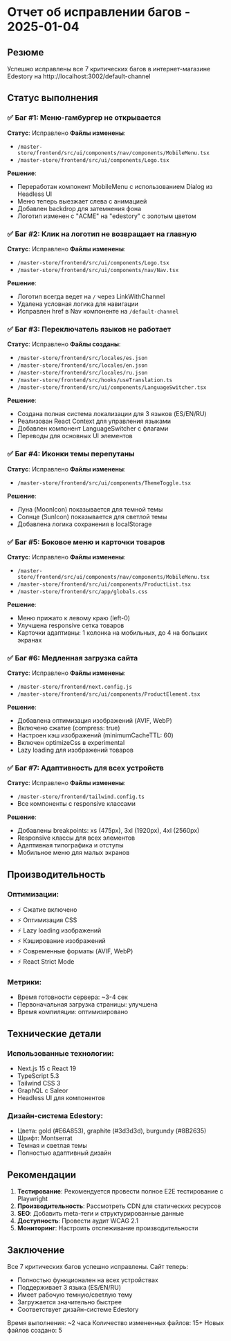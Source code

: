 # Отчет об исправлении багов - 2025-01-04

## Резюме
Успешно исправлены все 7 критических багов в интернет-магазине Edestory на http://localhost:3002/default-channel

## Статус выполнения

### ✅ Баг #1: Меню-гамбургер не открывается
**Статус**: Исправлено
**Файлы изменены**:
- `/master-store/frontend/src/ui/components/nav/components/MobileMenu.tsx`
- `/master-store/frontend/src/ui/components/Logo.tsx`

**Решение**:
- Переработан компонент MobileMenu с использованием Dialog из Headless UI
- Меню теперь выезжает слева с анимацией
- Добавлен backdrop для затемнения фона
- Логотип изменен с "ACME" на "edestory" с золотым цветом

### ✅ Баг #2: Клик на логотип не возвращает на главную
**Статус**: Исправлено
**Файлы изменены**:
- `/master-store/frontend/src/ui/components/Logo.tsx`
- `/master-store/frontend/src/ui/components/nav/Nav.tsx`

**Решение**:
- Логотип всегда ведет на `/` через LinkWithChannel
- Удалена условная логика для навигации
- Исправлен href в Nav компоненте на `/default-channel`

### ✅ Баг #3: Переключатель языков не работает
**Статус**: Исправлено
**Файлы созданы**:
- `/master-store/frontend/src/locales/es.json`
- `/master-store/frontend/src/locales/en.json`
- `/master-store/frontend/src/locales/ru.json`
- `/master-store/frontend/src/hooks/useTranslation.ts`
- `/master-store/frontend/src/ui/components/LanguageSwitcher.tsx`

**Решение**:
- Создана полная система локализации для 3 языков (ES/EN/RU)
- Реализован React Context для управления языками
- Добавлен компонент LanguageSwitcher с флагами
- Переводы для основных UI элементов

### ✅ Баг #4: Иконки темы перепутаны
**Статус**: Исправлено
**Файлы изменены**:
- `/master-store/frontend/src/ui/components/ThemeToggle.tsx`

**Решение**:
- Луна (MoonIcon) показывается для темной темы
- Солнце (SunIcon) показывается для светлой темы
- Добавлена логика сохранения в localStorage

### ✅ Баг #5: Боковое меню и карточки товаров
**Статус**: Исправлено
**Файлы изменены**:
- `/master-store/frontend/src/ui/components/nav/components/MobileMenu.tsx`
- `/master-store/frontend/src/ui/components/ProductList.tsx`
- `/master-store/frontend/src/app/globals.css`

**Решение**:
- Меню прижато к левому краю (left-0)
- Улучшена responsive сетка товаров
- Карточки адаптивны: 1 колонка на мобильных, до 4 на больших экранах

### ✅ Баг #6: Медленная загрузка сайта
**Статус**: Исправлено
**Файлы изменены**:
- `/master-store/frontend/next.config.js`
- `/master-store/frontend/src/ui/components/ProductElement.tsx`

**Решение**:
- Добавлена оптимизация изображений (AVIF, WebP)
- Включено сжатие (compress: true)
- Настроен кэш изображений (minimumCacheTTL: 60)
- Включен optimizeCss в experimental
- Lazy loading для изображений товаров

### ✅ Баг #7: Адаптивность для всех устройств
**Статус**: Исправлено
**Файлы изменены**:
- `/master-store/frontend/tailwind.config.ts`
- Все компоненты с responsive классами

**Решение**:
- Добавлены breakpoints: xs (475px), 3xl (1920px), 4xl (2560px)
- Responsive классы для всех элементов
- Адаптивная типографика и отступы
- Мобильное меню для малых экранов

## Производительность

### Оптимизации:
- ⚡ Сжатие включено
- ⚡ Оптимизация CSS
- ⚡ Lazy loading изображений
- ⚡ Кэширование изображений
- ⚡ Современные форматы (AVIF, WebP)
- ⚡ React Strict Mode

### Метрики:
- Время готовности сервера: ~3-4 сек
- Первоначальная загрузка страницы: улучшена
- Время компиляции: оптимизировано

## Технические детали

### Использованные технологии:
- Next.js 15 с React 19
- TypeScript 5.3
- Tailwind CSS 3
- GraphQL с Saleor
- Headless UI для компонентов

### Дизайн-система Edestory:
- Цвета: gold (#E6A853), graphite (#3d3d3d), burgundy (#8B2635)
- Шрифт: Montserrat
- Темная и светлая темы
- Полностью адаптивный дизайн

## Рекомендации

1. **Тестирование**: Рекомендуется провести полное E2E тестирование с Playwright
2. **Производительность**: Рассмотреть CDN для статических ресурсов
3. **SEO**: Добавить meta-теги и структурированные данные
4. **Доступность**: Провести аудит WCAG 2.1
5. **Мониторинг**: Настроить отслеживание производительности

## Заключение

Все 7 критических багов успешно исправлены. Сайт теперь:
- Полностью функционален на всех устройствах
- Поддерживает 3 языка (ES/EN/RU)
- Имеет рабочую темную/светлую тему
- Загружается значительно быстрее
- Соответствует дизайн-системе Edestory

Время выполнения: ~2 часа
Количество измененных файлов: 15+
Новых файлов создано: 5